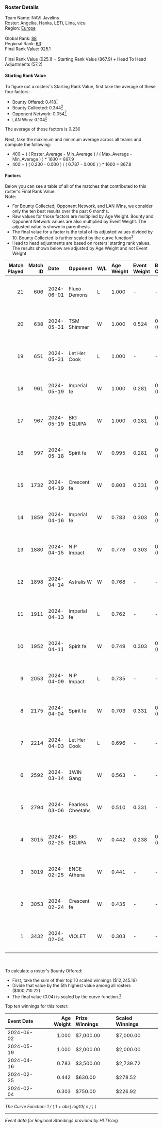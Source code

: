 ### Roster Details<br />
Team Name: NAVI Javelins<br />
Roster: Angelka, Hanka, LETi, Liina, vicu<br />
Region: [Europe]( ../standings_europe.md)<br />
<br />
Global Rank: [88](../standings_global.md)<br />
Regional Rank: [63]( ../standings_europe.md)<br />
Final Rank Value:  925.1<br />
<br />
Final Rank Value (925.1) = Starting Rank Value (867.9) + Head To Head Adjustments (57.2)<br />

#### Starting Rank Value<br />
To figure out a rosters's Starting Rank Value, first take the average of these four factors:<br />
- Bounty Offered: 0.418[<sup>1</sup>](#table2)
- Bounty Collected: 0.344[<sup>2</sup>](#table1)
- Opponent Network: 0.054[<sup>2</sup>](#table1)
- LAN Wins: 0.104[<sup>2</sup>](#table1)

The average of these factors is 0.230<br />
<br />
Next, take the maximum and minimum average across all teams and compute the following:<br />
- 400 + ( ( Roster_Average - Min_Average ) / ( Max_Average - Min_Average ) ) * 1600 = 867.9
- 400 + ( ( 0.230 - 0.000 ) / ( 0.787 - 0.000 ) ) * 1600 = 867.9


#### Factors<br />
Below you can see a table of all of the matches that contributed to this roster's Final Rank Value.<br />
Note:<br />

- For Bounty Collected, Opponent Network, and LAN Wins, we consider only the ten best results over the past 6 months.
- Raw values for those factors are multiplied by Age Weight. Bounty and Opponent Network values are also multiplied by Event Weight. The adjusted value is shown in parenthesis.
- The final value for a factor is the total of its adjusted values divided by 10. Bounty Collected is further scaled by the curve function[<sup>3</sup>](#curveFunction)
- Head to head adjustments are based on rosters' starting rank values. The results shown below are adjusted by Age Weight and not Event Weight
<span id="table1"></span><br />


| Match Played | Match ID | Date       | Opponent          | W/L | Age Weight | Event Weight | Bounty Collected | Opponent Network | LAN Wins  | H2H Adj. | Roster                            |
| -: | -: | :- | :- | :- | :- | :- | :- | :- | :- | -: | :- |
|           21 |      606 | 2024-06-01 | Fluxo Demons      | L   | 1.000      | -            | -                | -                | -         |   -16.15 | Angelka, Hanka, LETi, Liina, vicu |
|           20 |      638 | 2024-05-31 | TSM Shimmer       | W   | 1.000      | 0.524        | 0.027 (0.014)    | 0.270 (0.141)    | 1 (1.000) |     7.96 | Angelka, Hanka, LETi, Liina, vicu |
|           19 |      651 | 2024-05-31 | Let Her Cook      | L   | 1.000      | -            | -                | -                | -         |   -15.61 | Angelka, Hanka, LETi, Liina, vicu |
|           18 |      961 | 2024-05-19 | Imperial fe       | W   | 1.000      | 0.281        | 0.180 (0.051)    | 0.351 (0.099)    | 0 (0.000) |    22.57 | Angelka, Hanka, LETi, Liina, vicu |
|           17 |      967 | 2024-05-19 | BIG EQUIPA        | W   | 1.000      | 0.281        | 0.025 (0.007)    | 0.254 (0.072)    | 0 (0.000) |    12.02 | Angelka, Hanka, LETi, Liina, vicu |
|           16 |      997 | 2024-05-18 | Spirit fe         | W   | 0.995      | 0.281        | 0.005 (0.001)    | 0.054 (0.015)    | 0 (0.000) |     5.24 | Angelka, Hanka, LETi, Liina, vicu |
|           15 |     1732 | 2024-04-19 | Crescent fe       | W   | 0.803      | 0.331        | 0.007 (0.002)    | 0.109 (0.029)    | 0 (0.000) |     4.89 | Angelka, Hanka, LETi, Liina, vicu |
|           14 |     1859 | 2024-04-16 | Imperial fe       | W   | 0.783      | 0.303        | 0.180 (0.043)    | 0.351 (0.083)    | 0 (0.000) |    19.01 | Angelka, Hanka, LETi, Liina, vicu |
|           13 |     1880 | 2024-04-15 | NIP Impact        | W   | 0.776      | 0.303        | 0.008 (0.002)    | 0.207 (0.049)    | 0 (0.000) |     8.73 | Angelka, Hanka, LETi, Liina, vicu |
|           12 |     1898 | 2024-04-14 | Astralis W        | W   | 0.768      | -            | -                | -                | 0 (0.000) |     4.66 | Angelka, Hanka, LETi, Liina, vicu |
|           11 |     1911 | 2024-04-13 | Imperial fe       | L   | 0.762      | -            | -                | -                | -         |    -5.07 | Angelka, Hanka, LETi, Liina, vicu |
|           10 |     1952 | 2024-04-11 | Spirit fe         | W   | 0.749      | 0.303        | 0.005 (0.001)    | -                | 0 (0.000) |     5.20 | Angelka, Hanka, LETi, Liina, vicu |
|            9 |     2053 | 2024-04-09 | NIP Impact        | L   | 0.735      | -            | -                | -                | -         |   -15.32 | Angelka, Hanka, LETi, Liina, vicu |
|            8 |     2175 | 2024-04-04 | Spirit fe         | W   | 0.703      | 0.331        | 0.005 (0.001)    | 0.054 (0.013)    | 0 (0.000) |     5.00 | Angelka, Hanka, LETi, Liina, vicu |
|            7 |     2214 | 2024-04-03 | Let Her Cook      | L   | 0.696      | -            | -                | -                | -         |    -8.40 | Angelka, Hanka, LETi, Liina, vicu |
|            6 |     2592 | 2024-03-14 | 1WIN Gang         | W   | 0.563      | -            | -                | -                | -         |     3.98 | Angelka, Hanka, LETi, Liina, vicu |
|            5 |     2794 | 2024-03-06 | Fearless Cheetahs | W   | 0.510      | 0.331        | -                | 0.104 (0.017)    | -         |     4.50 | Angelka, Hanka, LETi, Liina, vicu |
|            4 |     3015 | 2024-02-25 | BIG EQUIPA        | W   | 0.442      | 0.238        | 0.025 (0.003)    | 0.254 (0.027)    | -         |     5.87 | Angelka, Hanka, LETi, Liina, vicu |
|            3 |     3019 | 2024-02-25 | ENCE Athena       | W   | 0.441      | -            | -                | -                | -         |     3.34 | Angelka, Hanka, LETi, Liina, vicu |
|            2 |     3053 | 2024-02-24 | Crescent fe       | W   | 0.435      | -            | -                | -                | -         |     3.60 | Angelka, Hanka, LETi, Liina, vicu |
|            1 |     3432 | 2024-02-04 | VIOLET            | W   | 0.303      | -            | -                | -                | -         |     1.13 | Angelka, Hanka, LETi, Liina, vicu |

<br />
<span id="table2"></span><br />
To calculate a roster's Bounty Offered:<br />

- First, take the sum of their top 10 scaled winnings ($12,245.16)
- Divide that value by the 5th highest value among all rosters ($300,710.22)
- The final value (0.04) is scaled by the curve function.[<sup>3</sup>](#curveFunction)

Top ten winnings for this roster:<br />

| Event Date | Age Weight | Prize Winnings | Scaled Winnings |
| :- | -: | :- | :- |
| 2024-06-02 |      1.000 | $7,000.00      | $7,000.00       |
| 2024-05-19 |      1.000 | $2,000.00      | $2,000.00       |
| 2024-04-16 |      0.783 | $3,500.00      | $2,739.72       |
| 2024-02-25 |      0.442 | $630.00        | $278.52         |
| 2024-02-04 |      0.303 | $750.00        | $226.92         |


<span id="curveFunction"></span>_The Curve Function: 1 / ( 1 + abs( log10( x ) ) )_<br />

---
_Event data for Regional Standings provided by HLTV.org_<br />
